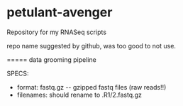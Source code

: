 # petulant-avenger
Repository for my RNASeq scripts

repo name suggested by github, was too good to not use. 

=====
data grooming pipeline

SPECS: 
  - format: fastq.gz -- gzipped fastq files (raw reads!!)
  - filenames: should rename to <lib-base-name>.R1/2.fastq.gz
